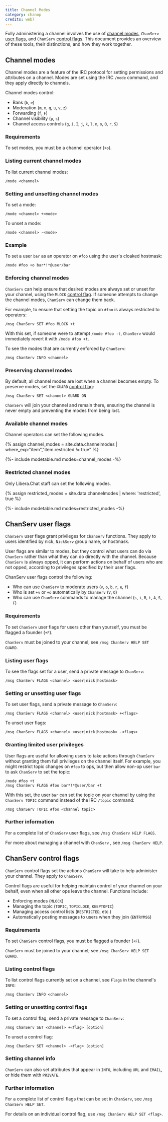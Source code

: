 ```yaml
---
title: Channel Modes
category: chanop
credits: web7
---
```


Fully administering a channel involves the use of [channel
modes](#channel-modes), `ChanServ` [user flags](#chanserv-user-flags), and
`ChanServ` [control flags](#chanserv-control-flags). This document provides an
overview of these tools, their distinctions, and how they work together.

## Channel modes

Channel modes are a feature of the IRC protocol for setting permissions and
attributes on a channel. Modes are set using the IRC `/mode` command, and they
apply directly to channels.

Channel modes control:

- Bans (`b`, `e`)
- Moderation (`m`, `n`, `q`, `u`, `v`, `z`)
- Forwarding (`f`, `F`)
- Channel visibility (`p`, `s`)
- Channel access controls (`g`, `i`, `I`, `j`, `k`, `l`, `n`, `o`, `Q`, `r`,
  `S`)

### Requirements

To set modes, you must be a channel operator (`+o`).

### Listing current channel modes

To list current channel modes:

`/mode <channel>`

### Setting and unsetting channel modes

To set a mode:

`/mode <channel> +<mode>`

To unset a mode:

`/mode <channel> -<mode>`

### Example

To set a user `bar` as an operator on `#foo` using the user's cloaked
hostmask:

`/mode #foo +o bar*!*@user/bar`

### Enforcing channel modes

`ChanServ` can help ensure that desired modes are always set or unset for your
channel, using the `MLOCK` [control flag](#chanserv-control-flags). If someone
attempts to change the channel modes, `ChanServ` can change them back. 

For example, to ensure that setting the topic on `#foo` is always restricted
to operators:

`/msg ChanServ SET #foo MLOCK +t`

With this set, if someone were to attempt `/mode #foo -t`, `ChanServ` would
immediately revert it with `/mode #foo +t`.

To see the modes that are currently enforced by `ChanServ`:

`/msg ChanServ INFO <channel>`

### Preserving channel modes

By default, all channel modes are lost when a channel becomes empty. To
preserve modes, set the `GUARD` [control flag](#chanserv-control-flags): 

`/msg ChanServ SET <channel> GUARD ON`

`ChanServ` will join your channel and remain there, ensuring the channel is
never empty and preventing the modes from being lost.

### Available channel modes

Channel operators can set the following modes.

{% assign channel_modes = site.data.channelmodes |
where_exp:"item","item.restricted != true" %}

{%- include modetable.md modes=channel_modes -%}

### Restricted channel modes

Only Libera.Chat staff can set the following modes.

{% assign restricted_modes = site.data.channelmodes | where: 'restricted',
true %}

{%- include modetable.md modes=restricted_modes -%}

## ChanServ user flags

`ChanServ` user flags grant privileges for `ChanServ` functions. They apply to
users identified by nick, `NickServ` group name, or hostmask. 

User flags are similar to modes, but they control what users can do via
`ChanServ` rather than what they can do directly with the channel. Because
`ChanServ` is always opped, it can perform actions on behalf of users who are
not opped, according to privileges specified by their user flags.

ChanServ user flags control the following:

- Who can use `ChanServ` to moderate users (`v`, `o`, `b`, `r`, `e`, `f`)
- Who is set `+v` or `+o` automatically by `ChanServ` (`V`, `O`)
- Who can use `ChanServ` commands to manage the channel (`s`, `i`, `R`, `t`,
  `A`, `S`, `F`)

### Requirements

To set `ChanServ` user flags for users other than yourself, you must be
flagged a founder (`+F`). 

`ChanServ` must be joined to your channel; see `/msg ChanServ HELP SET GUARD`.

### Listing user flags

To see the flags set for a user, send a private message to `ChanServ`:

`/msg ChanServ FLAGS <channel> <user|nick|hostmask>`

### Setting or unsetting user flags

To set user flags, send a private message to `ChanServ`:

`/msg ChanServ FLAGS <channel> <user|nick|hostmask> +<flags>`

To unset user flags:

`/msg ChanServ FLAGS <channel> <user|nick|hostmask> -<flags>`

### Granting limited user privileges

User flags are useful for allowing users to take actions through `ChanServ`
without granting them full privileges on the channel itself. For example, you
might restrict topic changes on `#foo` to ops, but then allow non-op user
`bar` to ask `ChanServ` to set the topic: 

```
/mode #foo +t
/msg ChanServ FLAGS #foo bar*!*@user/bar +t
```

With this set, the user `bar` can set the topic on your channel by using the
`ChanServ TOPIC` command instead of the IRC `/topic` command:

`/msg ChanServ TOPIC #foo <channel topic>`

### Further information

For a complete list of `ChanServ` user flags, see `/msg ChanServ HELP FLAGS`.

For more about managing a channel with `ChanServ` , see `/msg ChanServ HELP`.

## ChanServ control flags

`ChanServ` control flags set the actions `ChanServ` will take to help
administer your channel. They apply to `ChanServ`. 

Control flags are useful for helping maintain control of your channel on your
behalf, even when all other ops leave the channel. Functions include:

- Enforcing modes (`MLOCK`)
- Managing the topic (`TOPIC`, `TOPICLOCK`, `KEEPTOPIC`)
- Managing access control lists (`RESTRICTED`, etc.)
- Automatically posting messages to users when they join (`ENTRYMSG`)

### Requirements

To set `ChanServ` control flags, you must be flagged a founder (`+F`).

`ChanServ` must be joined to your channel; see `/msg ChanServ HELP SET GUARD`.

### Listing control flags

To list control flags currently set on a channel, see `Flags` in the channel's
`INFO`:

`/msg ChanServ INFO <channel>`

### Setting or unsetting control flags

To set a control flag, send a private message to `ChanServ`:

`/msg ChanServ SET <channel> +<flag> [option]`

To unset a control flag:

`/msg ChanServ SET <channel> -<flag> [option]`

### Setting channel info

`ChanServ` can also set attributes that appear in `INFO`, including `URL` and
`EMAIL`, or hide them with `PRIVATE`.

### Further information

For a complete list of control flags that can be set in `ChanServ`, see `/msg
ChanServ HELP SET`. 

For details on an individual control flag, use `/msg ChanServ HELP SET
<flag>`.
